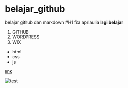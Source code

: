 # belajar_github
belajar github dan markdown 
#H1 fita apriaulia
**lagi belajar**
1. GITHUB
2. WORDPRESS
3. WIX
- html
- css
- js
  
[link](https://www.example.com)

![test](https://asset-2.tstatic.net/aceh/foto/bank/images/terbongkar-rahasia-michael-jackson-miliki-dua-pacar-rahasia-hingga-alami-depresi.jpg)

